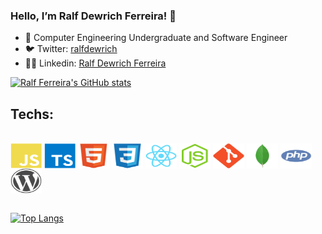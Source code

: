 ### Hello, I’m Ralf Dewrich Ferreira! 👋

- 🌱 Computer Engineering Undergraduate and Software Engineer
- 🐦 Twitter: [ralfdewrich](https://twitter.com/ralfdewrich)
- 🧑‍💼 Linkedin: [Ralf Dewrich Ferreira](https://www.linkedin.com/in/ralfferreira/) 

[![Ralf Ferreira's GitHub stats](https://github-readme-stats.vercel.app/api?username=ralfferreira&theme=dark)](https://github.com/anuraghazra/github-readme-stats)

## **Techs:**  

<div style="display: inline_block"><br>
  <img src="https://raw.githubusercontent.com/devicons/devicon/master/icons/javascript/javascript-plain.svg" width="50" height="40" align="center"/>
  <img src="https://raw.githubusercontent.com/devicons/devicon/master/icons/typescript/typescript-plain.svg" width="50" height="40" align="center"/>
  <img align="center" height="40" width="50" src="https://raw.githubusercontent.com/devicons/devicon/master/icons/html5/html5-original.svg">
  <img align="center" height="40" width="50" src="https://raw.githubusercontent.com/devicons/devicon/master/icons/css3/css3-original.svg">
  <img src="https://raw.githubusercontent.com/devicons/devicon/master/icons/react/react-original.svg" width="50" height="40" align="center"/>
  <img src="https://github.com/devicons/devicon/blob/master/icons/nodejs/nodejs-original.svg" width="50" height="40" align="center"/>
  <img src="https://github.com/devicons/devicon/blob/master/icons/git/git-original.svg" width="50" height="40" align="center"/>
  <img src="https://github.com/alexandresaints/alexandresaints/blob/main/Profile--GitHubAuxiliaryFiles/mongodb-original.svg" width="50" height="40" align="center"/>
  <img src="https://raw.githubusercontent.com/devicons/devicon/master/icons/php/php-plain.svg" width="50" height="40" align="center"/>
  <img src="https://raw.githubusercontent.com/devicons/devicon/master/icons/wordpress/wordpress-plain.svg" width="50" height="40" align="center"/>
</div><br>

[![Top Langs](https://github-readme-stats.vercel.app/api/top-langs/?username=ralfferreira&theme=dark&hide_langs_below=2)](https://github.com/anuraghazra/github-readme-stats)
